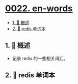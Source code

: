 # [0022. en-words](https://github.com/tnotesjs/TNotes.redis/tree/main/notes/0022.%20en-words)

<!-- region:toc -->

- [1. 📝 概述](#1--概述)
- [2. 🎯 redis 单词本](#2--redis-单词本)

<!-- endregion:toc -->

## 1. 📝 概述

- 记录 redis 的一些相关词汇。

## 2. 🎯 redis 单词本

<E
  needSort
  :words="[
    'delete',
    'dump',
    'exist',
    'expire',
    'precise',
    'pattern',
    'persist',
    'persistent',
    'scan',
    'hash',
    'sort',
    'set',
    'list',
    'string',
    'stream',
    'multiple',
    'cardinality',
    'member',
    'integer',
    'remove',
    'rank',
    'union',
    'store',
    'score',
    'Philippine',
    'subscribe',
    'publish',
    'channel',
    'message',
    'standalone',
    'cluster',
    'sentinel',
    'Sicily',
    'Palermo',
    'Catania',
    'longitude',
    'latitude',
    'Geolocation',
    'Geospatial',
    'Geography',
  ]"
/>
